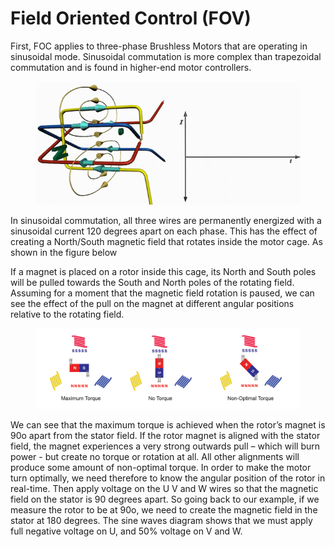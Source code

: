 # Field Oriented Control (FOV)

First, FOC applies to three-phase Brushless Motors that are operating in sinusoidal mode. Sinusoidal commutation is more complex than trapezoidal commutation and is found in higher-end motor controllers.

<figure><img src="../.gitbook/assets/Rotating_field-compact.gif" alt=""><figcaption></figcaption></figure>

In sinusoidal commutation, all three wires are permanently energized with a sinusoidal current 120 degrees apart on each phase. This has the effect of creating a North/South magnetic field that rotates inside the motor cage. As shown in the figure below

If a magnet is placed on a rotor inside this cage, its North and South poles will be pulled towards the South and North poles of the rotating field. Assuming for a moment that the magnetic field rotation is paused, we can see the effect of the pull on the magnet at different angular positions relative to the rotating field.

<figure><img src="../.gitbook/assets/image.png" alt=""><figcaption></figcaption></figure>

We can see that the maximum torque is achieved when the rotor’s magnet is 90o apart from the stator field. If the rotor magnet is aligned with the stator field, the magnet experiences a very strong outwards pull – which will burn power - but create no torque or rotation at all. All other alignments will produce some amount of non-optimal torque. In order to make the motor turn optimally, we need therefore to know the angular position of the rotor in real-time. Then apply voltage on the U V and W wires so that the magnetic field on the stator is 90 degrees apart. So going back to our example, if we measure the rotor to be at 90o, we need to create the magnetic field in the stator at 180 degrees. The sine waves diagram shows that we must apply full negative voltage on U, and 50% voltage on V and W.
